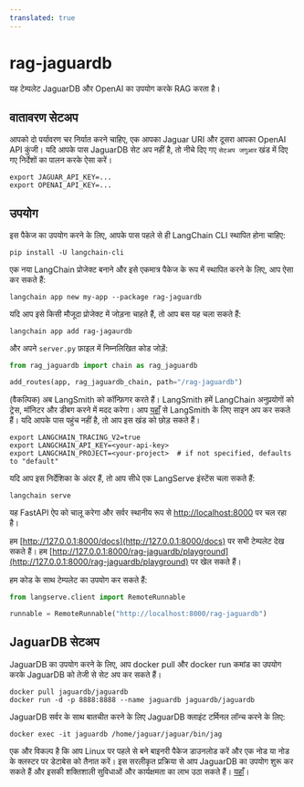 ```yaml
---
translated: true
---
```


# rag-jaguardb

यह टेम्पलेट JaguarDB और OpenAI का उपयोग करके RAG करता है।

## वातावरण सेटअप

आपको दो पर्यावरण चर निर्यात करने चाहिए, एक आपका Jaguar URI और दूसरा आपका OpenAI API कुंजी।
यदि आपके पास JaguarDB सेट अप नहीं है, तो नीचे दिए गए `सेटअप जगुआर` खंड में दिए गए निर्देशों का पालन करके ऐसा करें।

```shell
export JAGUAR_API_KEY=...
export OPENAI_API_KEY=...
```

## उपयोग

इस पैकेज का उपयोग करने के लिए, आपके पास पहले से ही LangChain CLI स्थापित होना चाहिए:

```shell
pip install -U langchain-cli
```

एक नया LangChain प्रोजेक्ट बनाने और इसे एकमात्र पैकेज के रूप में स्थापित करने के लिए, आप ऐसा कर सकते हैं:

```shell
langchain app new my-app --package rag-jaguardb
```

यदि आप इसे किसी मौजूदा प्रोजेक्ट में जोड़ना चाहते हैं, तो आप बस यह चला सकते हैं:

```shell
langchain app add rag-jagaurdb
```

और अपने `server.py` फ़ाइल में निम्नलिखित कोड जोड़ें:

```python
from rag_jaguardb import chain as rag_jaguardb

add_routes(app, rag_jaguardb_chain, path="/rag-jaguardb")
```

(वैकल्पिक) अब LangSmith को कॉन्फ़िगर करते हैं।
LangSmith हमें LangChain अनुप्रयोगों को ट्रेस, मॉनिटर और डीबग करने में मदद करेगा।
आप [यहाँ](https://smith.langchain.com/) से LangSmith के लिए साइन अप कर सकते हैं।
यदि आपके पास पहुंच नहीं है, तो आप इस खंड को छोड़ सकते हैं।

```shell
export LANGCHAIN_TRACING_V2=true
export LANGCHAIN_API_KEY=<your-api-key>
export LANGCHAIN_PROJECT=<your-project>  # if not specified, defaults to "default"
```

यदि आप इस निर्देशिका के अंदर हैं, तो आप सीधे एक LangServe इंस्टेंस चला सकते हैं:

```shell
langchain serve
```

यह FastAPI ऐप को चालू करेगा और सर्वर स्थानीय रूप से [http://localhost:8000](http://localhost:8000) पर चल रहा है।

हम [http://127.0.0.1:8000/docs](http://127.0.0.1:8000/docs) पर सभी टेम्पलेट देख सकते हैं।
हम [http://127.0.0.1:8000/rag-jaguardb/playground](http://127.0.0.1:8000/rag-jaguardb/playground) पर खेल सकते हैं।

हम कोड के साथ टेम्पलेट का उपयोग कर सकते हैं:

```python
from langserve.client import RemoteRunnable

runnable = RemoteRunnable("http://localhost:8000/rag-jaguardb")
```

## JaguarDB सेटअप

JaguarDB का उपयोग करने के लिए, आप docker pull और docker run कमांड का उपयोग करके JaguarDB को तेजी से सेट अप कर सकते हैं।

```shell
docker pull jaguardb/jaguardb
docker run -d -p 8888:8888 --name jaguardb jaguardb/jaguardb
```

JaguarDB सर्वर के साथ बातचीत करने के लिए JaguarDB क्लाइंट टर्मिनल लॉन्च करने के लिए:

```shell
docker exec -it jaguardb /home/jaguar/jaguar/bin/jag

```

एक और विकल्प है कि आप Linux पर पहले से बने बाइनरी पैकेज डाउनलोड करें और एक नोड या नोड के क्लस्टर पर डेटाबेस को तैनात करें। इस सरलीकृत प्रक्रिया से आप JaguarDB का उपयोग शुरू कर सकते हैं और इसकी शक्तिशाली सुविधाओं और कार्यक्षमता का लाभ उठा सकते हैं। [यहाँ](http://www.jaguardb.com/download.html)।
